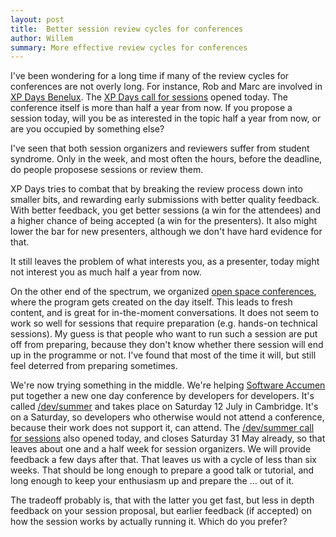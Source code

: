 ```yaml
---
layout: post
title:  Better session review cycles for conferences
author: Willem
summary: More effective review cycles for conferences 
---
```


I've been wondering for a long time if many of the review cycles for
conferences are not overly long. For instance, 
Rob and Marc are involved in [XP Days
Benelux](http://www.xpday.net/Xpday2014/XPDays/CallforSessions.html).
The [XP Days call for
sessions](http://www.xpday.net/Xpday2014/XPDays/CallforSessions.html)
opened today. The conference itself is more than half a year from now.
If you propose a session today, will you be as interested in the topic
half a year from now, or are you occupied by something else?

I've seen that both session organizers and reviewers suffer from student
syndrome. Only in the week, and most often the hours, before the
deadline, do people proposese sessions or review them.

XP Days tries to combat that by breaking the review process down into
smaller bits, and rewarding early submissions with better quality
feedback. With better feedback, you get better sessions (a win for the
attendees) and a higher chance of being accepted (a win for the
presenters). It also might lower the bar for new presenters, although we
don't have hard evidence for that. 

It still leaves the problem of what interests you, as a presenter, today might
not interest you as much half a year from now.

On the other end of the spectrum, we organized [open space conferences](http://www.agileopen.net), where the program gets created on the day itself. This leads to fresh content, and is great for in-the-moment conversations. It does not seem to work so well for sessions that require preparation (e.g. hands-on technical sessions). My guess is that people who want to run such a session are put off from preparing, because they don't know whether there session will end up in the programme or not. I've found that most of the time it will, but still feel deterred from preparing sometimes. 

We're now trying something in the middle. We're helping [Software
Accumen](http://software-acumen.com/) put together a new one day conference by developers for developers. It's called [/dev/summer](http://devcycles.net/summer/) and takes place on Saturday 12 July in Cambridge. It's on a Saturday, so developers who otherwise would not attend a conference, because their work does not support it, can attend. The [/dev/summer call for sessions](http://devcycles.net/summer/#submissions) also opened today, and closes Saturday 31 May already, so that leaves about one and a half week for session organizers. We will provide feedback a few days after that. That leaves us with a cycle of less than six weeks. That should be long enough to prepare a good talk or tutorial, and long enough to keep your enthusiasm up and prepare the ... out of it.  

The tradeoff probably is, that with the latter you get fast, but less in
depth feedback on your session proposal, but earlier feedback (if
accepted) on how the session works by actually running it. Which do you
prefer?

